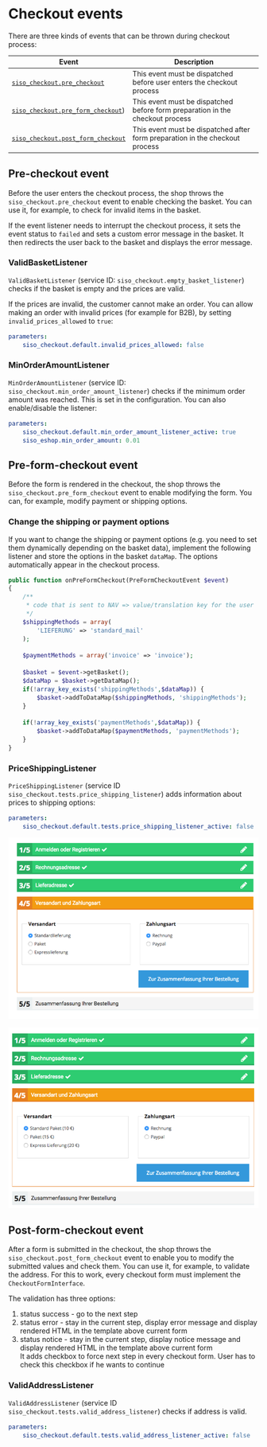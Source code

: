 # Checkout events

There are three kinds of events that can be thrown during checkout process:

| Event                                  | Description                                                                   |
| -------------------------------------- | ----------------------------------------------------------------------------- |
| [`siso_checkout.pre_checkout`](#pre-checkout-event) | This event must be dispatched before user enters the checkout process         |
| [`siso_checkout.pre_form_checkout`](#pre-form-checkout-event)) | This event must be dispatched before form preparation in the checkout process |
| [`siso_checkout.post_form_checkout`](#post-form-checkout-event) | This event must be dispatched after form preparation in the checkout process  |

## Pre-checkout event

Before the user enters the checkout process, the shop throws the `siso_checkout.pre_checkout` event to enable checking the basket.
You can use it, for example, to check for invalid items in the basket.

If the event listener needs to interrupt the checkout process, it sets the event status to `failed` and sets a custom error message in the basket.
It then redirects the user back to the basket and displays the error message.

### ValidBasketListener

`ValidBasketListener` (service ID: `siso_checkout.empty_basket_listener`) checks if the basket is empty and the prices are valid.

If the prices are invalid, the customer cannot make an order.
You can allow making an order with invalid prices (for example for B2B), by setting `invalid_prices_allowed` to `true`:

``` yaml
parameters:
    siso_checkout.default.invalid_prices_allowed: false
```

### MinOrderAmountListener

`MinOrderAmountListener` (service ID: `siso_checkout.min_order_amount_listener`) checks if the minimum order amount was reached.
This is set in the configuration. You can also enable/disable the listener:

``` yaml
parameters:
    siso_checkout.default.min_order_amount_listener_active: true
    siso_eshop.min_order_amount: 0.01
```

## Pre-form-checkout event

Before the form is rendered in the checkout, the shop throws the `siso_checkout.pre_form_checkout` event to enable modifying the form.
You can, for example, modify payment or shipping options.

### Change the shipping or payment options

If you want to change the shipping or payment options (e.g. you need to set them dynamically depending on the basket data),
implement the following listener and store the options in the basket `dataMap`.
The options automatically appear in the checkout process.

``` php
public function onPreFormCheckout(PreFormCheckoutEvent $event)
{
    /**
     * code that is sent to NAV => value/translation key for the user
     */
    $shippingMethods = array(
        'LIEFERUNG' => 'standard_mail'
    );       

    $paymentMethods = array('invoice' => 'invoice');
    
    $basket = $event->getBasket();
    $dataMap = $basket->getDataMap();
    if(!array_key_exists('shippingMethods',$dataMap)) {
        $basket->addToDataMap($shippingMethods, 'shippingMethods');
    }

    if(!array_key_exists('paymentMethods',$dataMap)) {
        $basket->addToDataMap($paymentMethods, 'paymentMethods');
    }
}
```

### PriceShippingListener

`PriceShippingListener` (service ID `siso_checkout.tests.price_shipping_listener`) adds information about prices to shipping options:

``` yaml
parameters:
    siso_checkout.default.tests.price_shipping_listener_active: false
```

![](../../img/checkout_events_1.png "Default shipping options from the configuration")

![](../../img/checkout_events_2.png "Shipping options coming form the PriceShippingListener")

## Post-form-checkout event

After a form is submitted in the checkout, the shop throws the `siso_checkout.post_form_checkout` event
to enable you to modify the submitted values and check them.
You can use it, for example, to validate the address.
For this to work, every checkout form must implement the `CheckoutFormInterface`.

The validation has three options:

1. status success - go to the next step
2. status error - stay in the current step, display error message and display rendered HTML in the template above current form
3. status notice - stay in the current step, display notice message and display rendered HTML in the template above current form  
It adds checkbox to force next step in every checkout form. User has to check this checkbox if he wants to continue

### ValidAddressListener

`ValidAddressListener` (service ID `siso_checkout.tests.valid_address_listener`) checks if address is valid. 

``` yaml
parameters:
    siso_checkout.default.tests.valid_address_listener_active: false
```
